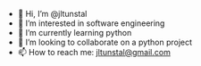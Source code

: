 - 👋 Hi, I’m @jltunstal
- 👀 I’m interested in software engineering
- 🌱 I’m currently learning python
- 💞️ I’m looking to collaborate on a python project
- 📫 How to reach me: jltunstal@gmail.com

<!---
jltunstal/jltunstal is a ✨ special ✨ repository because its `README.md` (this file) appears on your GitHub profile.
You can click the Preview link to take a look at your changes.
--->
